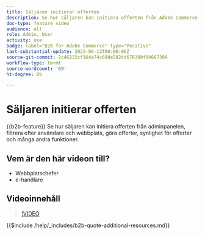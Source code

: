 ```yaml
---
title: Säljaren initierar offerten
description: Se hur säljaren kan initiera offerten från Adobe Commerce-administratören
doc-type: feature video
audience: all
role: Admin, User
activity: use
badge: label="B2B for Adobe Commerce" type="Positive"
last-substantial-update: 2023-06-13T00:00:00Z
source-git-commit: 2c46232cf16da74c698a5824d678389f89667399
workflow-type: tm+mt
source-wordcount: '69'
ht-degree: 0%

---
```


# Säljaren initierar offerten

{{b2b-feature}}
Se hur säljaren kan initiera offerten från adminpanelen, filtrera efter användare och webbplats, göra offerter, synlighet för offerter och många andra funktioner.

## Vem är den här videon till?

- Webbplatschefer
- e-handlare

## Videoinnehåll

>[!VIDEO](https://video.tv.adobe.com/v/3420390?learn=on)

{{$include /help/_includes/b2b-quote-additional-resources.md}}
